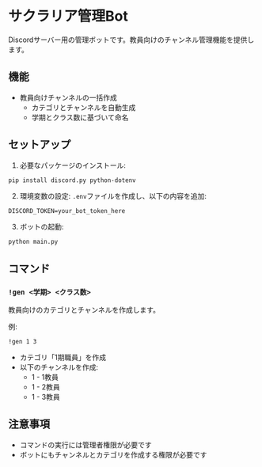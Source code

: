 # サクラリア管理Bot

Discordサーバー用の管理ボットです。教員向けのチャンネル管理機能を提供します。

## 機能

- 教員向けチャンネルの一括作成
  - カテゴリとチャンネルを自動生成
  - 学期とクラス数に基づいて命名

## セットアップ

1. 必要なパッケージのインストール:
```bash
pip install discord.py python-dotenv
```

2. 環境変数の設定:
`.env`ファイルを作成し、以下の内容を追加:
```
DISCORD_TOKEN=your_bot_token_here
```

3. ボットの起動:
```bash
python main.py
```

## コマンド

### `!gen <学期> <クラス数>`
教員向けのカテゴリとチャンネルを作成します。

例:
```
!gen 1 3
```
- カテゴリ「1期職員」を作成
- 以下のチャンネルを作成:
  - 1 - 1教員
  - 1 - 2教員
  - 1 - 3教員

## 注意事項

- コマンドの実行には管理者権限が必要です
- ボットにもチャンネルとカテゴリを作成する権限が必要です
